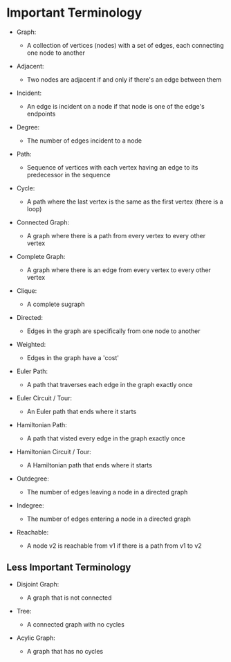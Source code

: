 # Important Terminology

- Graph:
  - A collection of vertices (nodes) with a set of edges, each connecting one node to another

- Adjacent:
  - Two nodes are adjacent if and only if there's an edge between them

- Incident:
  - An edge is incident on a node if that node is one of the edge's endpoints

- Degree:
  - The number of edges incident to a node

- Path:
  - Sequence of vertices with each vertex having an edge to its predecessor in the sequence

- Cycle:
  - A path where the last vertex is the same as the first vertex (there is a loop)

- Connected Graph:
  - A graph where there is a path from every vertex to every other vertex

- Complete Graph:
  - A graph where there is an edge from every vertex to every other vertex

- Clique:
  - A complete sugraph

- Directed:
  - Edges in the graph are specifically from one node to another

- Weighted:
  - Edges in the graph have a 'cost'

- Euler Path:
  - A path that traverses each edge in the graph exactly once

- Euler Circuit / Tour:
  - An Euler path that ends where it starts

- Hamiltonian Path:
  - A path that visted every edge in the graph exactly once

- Hamiltonian Circuit / Tour:
  - A Hamiltonian path that ends where it starts

- Outdegree:
  - The number of edges leaving a node in a directed graph

- Indegree:
  - The number of edges entering a node in a directed graph

- Reachable:
  - A node v2 is reachable from v1 if there is a path from v1 to v2

## Less Important Terminology

- Disjoint Graph:
  - A graph that is not connected

- Tree:
  - A connected graph with no cycles

- Acylic Graph:
  - A graph that has no cycles
